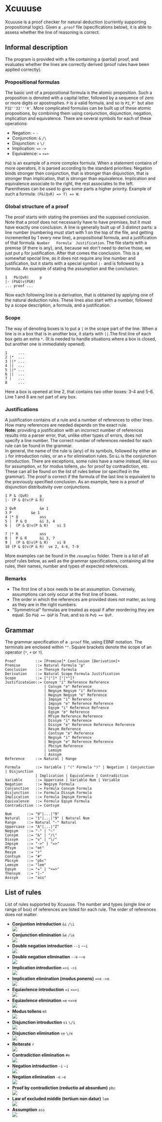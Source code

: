 # Xcuuuse
Xcuuuse is a proof checker for natural deduction (currently supporting propositional logic). Given a `.proof` file (specifications below), it is able to assess whether the line of reasoning is correct.

## Informal description
The program is provided with a file containing a (partial) proof, and evaluates whether the lines are correctly derived (proof rules have been applied correctly). 

### Propositional formulas
The basic unit of a propositional formula is the atomic proposition. Such a proposition is denoted with a capital letter, followed by a sequence of zero or more digits or apostrophes. `P` is a valid formula, and so is `P2`, `P'` but also `P32''32'''4'`. More complicated formulas can be built up of these atomic propositions, by combining them using conjunction, disjunction, negation, implication and equivalence. There are several symbols for each of these operations:  
* Negation: `~` `-`
* Conjunction: `&` `/\`
* Disjunction: `v` `\/`
* Implication: `=>` `->`
* Equivalence: `=` `<=>`  

`P&Q` is an example of a more complex formula. When a statement contains of more operators, it is parsed according to the standard priorities: Negation binds stronger then conjunction, that is stronger than disjunction, that is stronger than implication, that is stronger than equivalence. Implication and equivalence associate to the right, the rest associates to the left. Parentheses can be used to give some parts a higher priority. Example of such a formula: `(P&(QvR) => T) => W`.

### Global structure of a proof
The proof starts with stating the premises and the supposed conclusion. Note that a proof does not necessarily have to have premises, but it must have exactly one conclusion. A line is generally built up of 3 distinct parts: a line number (numbering must start with 1 on the top of the file, and getting incremented by 1 every new line), a propositional formula, and a justification of that formula. `Number   Formula  Justification`. The file starts with a premise (if there is any), and, because we don't need to derive those, we just put `p` for justification. After that comes the conclusion. This is a somewhat special line, as it does not require any line number and justification, but it starts with a special symbol `|-` and is followed by a formula. An example of stating the assumption and the conclusion:
```
1   P&(QvR)		p
|- (P&Q)v(P&R)
... proof ...
```
Now each following line is a derivation, that is obtained by applying one of the natural deduction rules. These lines also start with a number, followed by a scope description, a formula, and a justification.

### Scope
The way of denoting boxes is to put a `|` in the scope part of the line. When a line is in a box that is in another box, it starts with `||`.The first line of each box gets an extra `*`. (It is needed to handle situations where a box is closed, but another one is immediately opened). 
```
1     ...
2 |*  ...
3 ||* ...
4 ||  ...
5 ||* ...
6 ||  ...
7 |   ...
8     ...
```
Here a box is opened at line 2, that contains two other boxes: 3-4 and 5-6. Line 1 and 8 are not part of any box.  

### Justifications
A justification contains of a rule and a number of references to other lines. How many references are needed depends on the exact rule.  
**Note:** providing a justification with an incorrect number of references results into a parser error, that, unlike other types of errors, does not specify a line number. The correct number of references needed for each rule can be found in the grammar.  
In general, the name of the rule is (any) of its symbols, followed by either an `i` for introduction rules, or an `e` for elimination rules. So `&i` is the conjunction introduction. There are exceptions, some rules have a name instead, like `ass` for assumption, `mt` for modus tollens, `pbc` for proof by contradiction, etc. These can all be found on the list of rules below (or specified in the grammar).
The proof is correct if the formula of the last line is equivalent to the previously specified conclusion. As an example, here is a proof of disjunction distributivity over conjunctions.
```
1 P & (QvR)		p
|- (P & Q)v(P & R)

2 QvR			&e 1
3 P			&e 1
4 |* Q			ass
5 |  P & Q		&i 3, 4
6 |  (P & Q)v(P & R)	vi 5

7 |* R			ass
8 |  P & R		&i 3, 7
9 |  (P & Q)v(P & R)	vi 8
10 (P & Q)v(P & R)	ve 2, 4-6, 7-9
```
More examples can be found in the `/examples` folder. There is a list of all proof rules below, as well as the grammar specifications, containing all the rules, their names, number and types of expected references.

### Remarks
* The first line of a box needs to be an assumption. Conversely, assumptions can only occur at the first line of boxes.
* The order in which the references are provided does not matter, as long as they are in the right numbers.
* "Symmetrical" formulas are treated as equal if after reordering they are equal. So `P&Q == Q&P` is True, and so is `PvQ == QvP`.

## Grammar
The grammar specification of a `.proof` file, using EBNF notation. The terminals are enclosed within `""`. Square brackets denote the scope of an operator (`*`, `+` or `?`).

```
Proof         ::= [Premise]* Conclusion [Derivation]+
Premise       ::= Natural Formula "p"
Conclusion    ::= Thensym Formula
Derivation    ::= Natural Scope Formula Justification
Scope         ::= ["|"]* ["|*"]?
Justificatoion::= Consym "i" Reference Reference
                  | Consym "e" Reference
                  | Negsym Negsym "i" Reference
                  | Negsym Negsym "e" Reference
                  | Impsym "i" Reference
                  | Impsym "e" Reference Reference
                  | Eqsym "i" Reference Refrence
                  | Eqsym "e" Reference
                  | MTsym Reference Reference
                  | Dissym "i" Reference
                  | Dissym "e" Reference Reference Reference
                  | Resym Reference
                  | Contsym "e" Reference
                  | Negsym "i" Reference
                  | Negsym "e" Reference Reference
                  | Pbcsym Reference
                  | Lemsym
                  | Asssym
Reference     ::= Natural | Range

Formula       ::= Variable | "(" Formula ")" | Negation | Conjunction | Disjunction 
              | Implication | Equivalence | Contradiction  
Variable      ::= Uppercase | Variable Num | Variable
Negation      ::= Negsym Formula
Conjunction   ::= Formula Consym Formula
Disjunction   ::= Formula Dissym Formula
Implication   ::= Formula Impsym Formula
Equivalence   ::= Formula Eqsym Formula
Contradiction ::= Contsym

Num       ::= "0"|...|"9"  
Natural   ::= "1"|...|"9" | Natural Num
Range     ::= Natural "-" Natural
Uppercase ::= "A"|...|"Z"
Negsym    ::= "-" | "~"
Consym    ::= "&" | "/\"
Dissym    ::= "v" | "\/"
Impsym    ::= "->" | "=>"  
MTsym     ::= "mt"
Resym     ::= "r"
Contsym   ::= "#"
Pbcsym    ::= "pbc"
Lemsym    ::= "lem"
Eqsym     ::= "=" | "<=>"
Thensym   ::= "|-" 
Asssym    ::= "ass"
```

## List of rules

List of rules supported by Xcuuuse. The number and types (single line or range of box) of references are listed for each rule. The order of references does not matter.

* **Conjuntion introduction** `&i` `/\i`  
![](rules/conjunction_i.png)  
* **Conjunction elimination** `&e` `/\e`  
![](rules/conjunction_e.png)  
* **Double negation introduction** `--i` `~~i`  
![](rules/dn_i.png)  
* **Double negation elimination** `--e` `~~e`  
![](rules/dn_e.png)  
* **Implication introduction** `=>i` `->i`  
![](rules/implies_i.png)  
* **Implication elimination (modus ponens)** `=>e` `->e`  
![](rules/implies_e.png)  
* **Equiavlence introduction** `=i` `<=>i`  
![](rules/equivalence_i.png)  
* **Equiavlence elimination** `=e` `<=>e`  
![](rules/equivalence_e.png)  
* **Modus tollens** `mt`  
![](rules/mt.png)  
* **Disjunction introduction** `vi` `\/i`  
![](rules/disjunction_i.png)  
* **Disjunction elimination** `ve` `\/e`  
![](rules/disjunction_e.png)  
* **Reiterate** `r`  
![](rules/reiterate.png)  
* **Contradiction elimination** `#e`  
![](rules/contradiction_e.png)  
* **Negation introduction** `-i` `~i`  
![](rules/negation_i.png)  
* **Negation elimination** `-e` `~e`  
![](rules/negation_e.png)  
* **Proof by contradiction (reductio ad absurdum)** `pbc`  
![](rules/pbc.png)  
* **Law of excluded middle (tertium non datur)** `lem`  
![](rules/lem.png)  
* **Assumption** `ass`  
![](rules/ass.png)  
